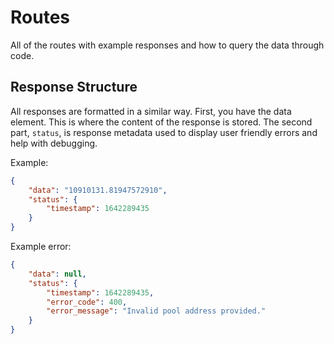 # Routes

All of the routes with example responses and how to query the data through code.

## Response Structure

All responses are formatted in a similar way. First, you have the data element. This is where the content of the response is stored. The second part, `status`, is response metadata used to display user friendly errors and help with debugging.

Example:

```json
{
    "data": "10910131.81947572910",
    "status": {
        "timestamp": 1642289435
    }
}
```

Example error:

```json
{
    "data": null,
    "status": {
        "timestamp": 1642289435,
        "error_code": 400,
        "error_message": "Invalid pool address provided."
    }
}
```
